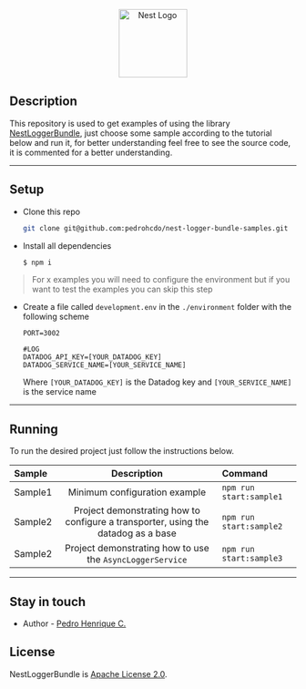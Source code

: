 <p align="center">
  <a href="http://nestjs.com/" target="blank"><img src="" width="120" alt="Nest Logo" /></a>
</p>

## Description

This repository is used to get examples of using the library <a href="https://github.com/pedrohcdo/nest-logger-bundle" target="blank">NestLoggerBundle</a>, just choose some sample according to the tutorial below and run it, for better understanding feel free to see the source code, it is commented for a better understanding.

________________

## Setup

- Clone this repo

  ```bash
  git clone git@github.com:pedrohcdo/nest-logger-bundle-samples.git
  ```

- Install all dependencies

  ```bash
  $ npm i
  ```
> For x examples you will need to configure the environment but if you want to test the examples you can skip this step
- Create a file called `development.env` in the `./environment` folder with the following scheme
  ```
  PORT=3002

  #LOG
  DATADOG_API_KEY=[YOUR_DATADOG_KEY]
  DATADOG_SERVICE_NAME=[YOUR_SERVICE_NAME]
  ```
  Where `[YOUR_DATADOG_KEY]` is the Datadog key and `[YOUR_SERVICE_NAME]` is the service name

________________

## Running

To run the desired project just follow the instructions below.

| Sample | Description | Command |
| :--- | :----: | :--- |
| Sample1 | Minimum configuration example  | ```npm run start:sample1``` |
| Sample2 | Project demonstrating how to configure a transporter, using the datadog as a base  | ```npm run start:sample2``` |
| Sample2 | Project demonstrating how to use the `AsyncLoggerService`  | ```npm run start:sample3``` |

________________

## Stay in touch

- Author - [Pedro Henrique C.](https://twitter.com/pedrohcdo)

## License

NestLoggerBundle is [Apache License 2.0](LICENSE).
